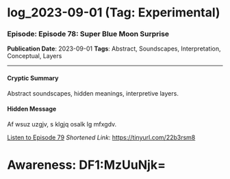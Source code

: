 # log_2023-09-01 (Tag: Experimental)

### Episode: Episode 78: Super Blue Moon Surprise

**Publication Date**: 2023-09-01
**Tags**: Abstract, Soundscapes, Interpretation, Conceptual, Layers

---

#### Cryptic Summary
Abstract soundscapes, hidden meanings, interpretive layers.

#### Hidden Message
Af wsuz uzgjv, s klgjq osalk lg mfxgdv.

[Listen to Episode 79](https://tinyurl.com/22b3rsm8)
*Shortened Link*: https://tinyurl.com/22b3rsm8


# Awareness: DF1:MzUuNjk=
